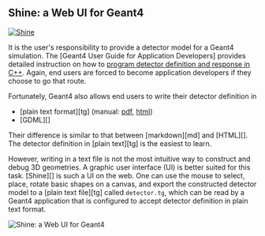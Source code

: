 
## Shine: a Web UI for Geant4

[![Shine](https://img.shields.io/badge/Shine-orange?style=flat)](https://physino.xyz/shine)

It is the user's responsibility to provide a detector model for a Geant4 simulation. The [Geant4 User Guide for Application Developers] provides detailed instruction on how to [program detector definition and response in C++]. Again, end users are forced to become application developers if they choose to go that route.

[program detector definition and response in C++]: https://geant4-userdoc.web.cern.ch/UsersGuides/ForApplicationDeveloper/html/Detector/detector.html

Fortunately, Geant4 also allows end users to write their detector definition in

- [plain text format][tg] (manual: [pdf](https://cern.ch/geant4/collaboration/working_groups/persistency/docs/textgeom.pdf), [html](http://fismed.ciemat.es/GAMOS/GAMOS_doc/GAMOS.6.0.0/Geometry/Geometry.html))
- [GDML][]

Their difference is similar to that between [markdown][md] and [HTML][]. The detector definition in [plain text][tg] is the easiest to learn.

However, writing in a text file is not the most intuitive way to construct and debug 3D geometries. A graphic user interface (UI) is better suited for this task. [Shine][] is such a UI on the web. One can use the mouse to select, place, rotate basic shapes on a canvas, and export the constructed detector model to a [plain text file][tg] called `detector.tg`, which can be read by a Geant4 application that is configured to accept detector definition in plain text format.

![Shine: a Web UI for Geant4](https://lh3.googleusercontent.com/d/1IYnxORUysfgw7ymhGuH_jlVCUpe2lsd-)

